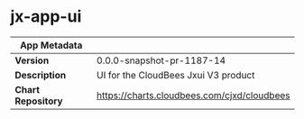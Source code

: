 # jx-app-ui

|App Metadata||
|---|---|
| **Version** | 0.0.0-snapshot-pr-1187-14 |
| **Description** | UI for the CloudBees Jxui V3 product |
| **Chart Repository** | https://charts.cloudbees.com/cjxd/cloudbees |
